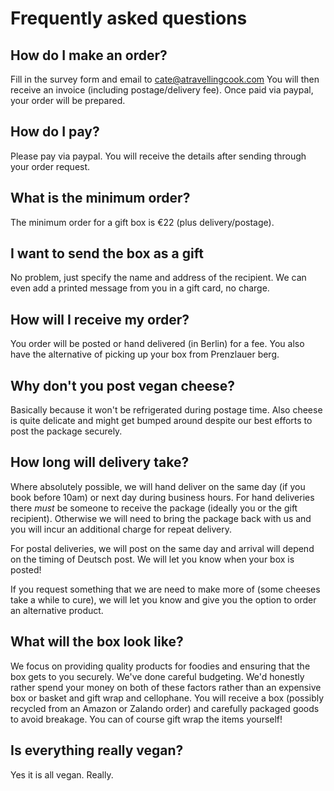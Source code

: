 # Frequently asked questions
## How do I make an order?
Fill in the survey form and email to cate@atravellingcook.com You will then receive an invoice (including postage/delivery fee). Once paid via paypal, your order will be prepared.

## How do I pay?
Please pay via paypal. You will receive the details after sending through your order request.

## What is the minimum order?
The minimum order for a gift box is €22 (plus delivery/postage).

## I want to send the box as a gift
No problem, just specify the name and address of the recipient. We can even add a printed message from you in a gift card, no charge.

## How will I receive my order?
You order will be posted or hand delivered (in Berlin) for a fee. You also have the alternative of picking up your box from Prenzlauer berg.

## Why don't you post vegan cheese?
Basically because it won't be refrigerated during postage time. Also cheese is quite delicate and might get bumped around despite our best efforts to post the package securely.

## How long will delivery take?
Where absolutely possible, we will hand deliver on the same day (if you book before 10am) or next day during business hours. For hand deliveries there _must_ be someone to receive the package (ideally you or the gift recipient). Otherwise we will need to bring the package back with us and you will incur an additional charge for repeat delivery.

For postal deliveries, we will post on the same day and arrival will depend on the timing of Deutsch post. We will let you know when your box is posted!

If you request something that we are need to make more of (some cheeses take a while to cure), we will let you know and give you the option to order an alternative product.

## What will the box look like?
We focus on providing quality products for foodies and ensuring that the box gets to you securely. We've done careful budgeting. We'd honestly rather spend your money on both of these factors rather than an expensive box or basket and gift wrap and cellophane. You will receive a box (possibly recycled from an Amazon or Zalando order) and carefully packaged goods to avoid breakage. You can of course gift wrap the items yourself!

## Is everything really vegan?
Yes it is all vegan. Really.

